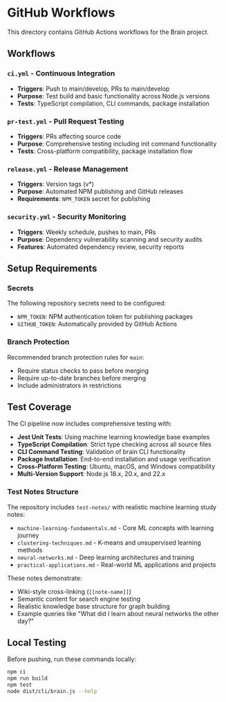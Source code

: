 # GitHub Workflows

This directory contains GitHub Actions workflows for the Brain project.

## Workflows

### `ci.yml` - Continuous Integration
- **Triggers**: Push to main/develop, PRs to main/develop
- **Purpose**: Test build and basic functionality across Node.js versions
- **Tests**: TypeScript compilation, CLI commands, package installation

### `pr-test.yml` - Pull Request Testing  
- **Triggers**: PRs affecting source code
- **Purpose**: Comprehensive testing including init command functionality
- **Tests**: Cross-platform compatibility, package installation flow

### `release.yml` - Release Management
- **Triggers**: Version tags (v*)
- **Purpose**: Automated NPM publishing and GitHub releases
- **Requirements**: `NPM_TOKEN` secret for publishing

### `security.yml` - Security Monitoring
- **Triggers**: Weekly schedule, pushes to main, PRs
- **Purpose**: Dependency vulnerability scanning and security audits
- **Features**: Automated dependency review, security reports

## Setup Requirements

### Secrets
The following repository secrets need to be configured:

- `NPM_TOKEN`: NPM authentication token for publishing packages
- `GITHUB_TOKEN`: Automatically provided by GitHub Actions

### Branch Protection
Recommended branch protection rules for `main`:
- Require status checks to pass before merging
- Require up-to-date branches before merging
- Include administrators in restrictions

## Test Coverage

The CI pipeline now includes comprehensive testing with:
- **Jest Unit Tests**: Using machine learning knowledge base examples
- **TypeScript Compilation**: Strict type checking across all source files
- **CLI Command Testing**: Validation of brain CLI functionality
- **Package Installation**: End-to-end installation and usage verification
- **Cross-Platform Testing**: Ubuntu, macOS, and Windows compatibility
- **Multi-Version Support**: Node.js 18.x, 20.x, and 22.x

### Test Notes Structure

The repository includes `test-notes/` with realistic machine learning study notes:
- `machine-learning-fundamentals.md` - Core ML concepts with learning journey
- `clustering-techniques.md` - K-means and unsupervised learning methods  
- `neural-networks.md` - Deep learning architectures and training
- `practical-applications.md` - Real-world ML applications and projects

These notes demonstrate:
- Wiki-style cross-linking (`[[note-name]]`)
- Semantic content for search engine testing
- Realistic knowledge base structure for graph building
- Example queries like "What did I learn about neural networks the other day?"

## Local Testing
Before pushing, run these commands locally:
```bash
npm ci
npm run build
npm test
node dist/cli/brain.js --help
```